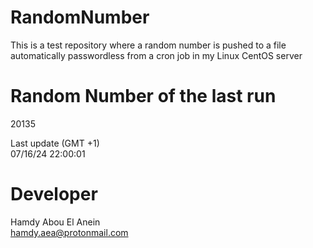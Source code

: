 # RandomNumber    
This is a test repository where a random number is pushed to a file automatically passwordless from a cron job in my Linux CentOS server    
# Random Number of the last run   
20135
      
Last update (GMT +1)    
07/16/24 22:00:01
# Developer    
Hamdy Abou El Anein   
hamdy.aea@protonmail.com
